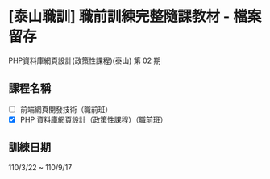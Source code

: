 # [泰山職訓] 職前訓練完整隨課教材 - 檔案留存
PHP資料庫網頁設計(政策性課程)(泰山) 第 02 期

## 課程名稱
- [ ] 前端網頁開發技術（職前班）
- [x] PHP 資料庫網頁設計（政策性課程）（職前班）

## 訓練日期 
110/3/22 ~ 110/9/17

